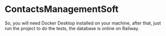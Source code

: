 # ContactsManagementSoft

So, you will need Docker Desktop installed on your machine, after that, just run the project to do the tests, the database is online on Railway.
